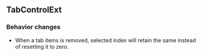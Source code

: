 ## TabControlExt

### Behavior changes

* When a tab items is removed, selected index will retain the same instead of resetting it to zero.


